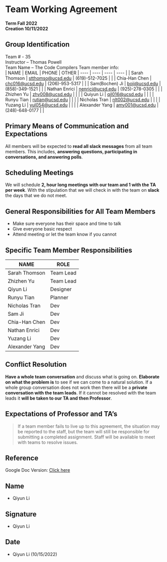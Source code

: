 # Team Working Agreement
**Term Fall 2022**  
**Creation 10/11/2022**

## Group Identification
Team # - 35  
Instructor – Thomas Powell  
Team Name – The Code Compilers
Team member info:  
| NAME | EMAIL | PHONE | OTHER
| ---- | ---- | ---- | ---- |
| Sarah Thomson | [stthomso@ucsd.edu](stthomso@ucsd.edu) | (619)-512-7025 | |
| Chia-Han Chen | [chc016@ucsd.edu](chc016@ucsd.edu) | (206)-953-5317 | |
| Sam(Bochen) Ji | [boji@ucsd.edu](boji@ucsd.edu) | (858)-349-1521 | |
| Nathan Enrici | [nenrici@ucsd.edu](nenrici@ucsd.edu) | (925)-278-0305 | |
| Zhizhen Yu | [zhy008@ucsd.edu](zhy008@ucsd.edu) | | |
| Quiyun Li | [qil016@ucsd.edu](qil016@ucsd.edu) | | |
| Runyu Tian | [rutian@ucsd.edu](rutian@ucsd.edu) | | |
| Nicholas Tran | [nlt002@ucsd.edu](nlt002@ucsd.edu) | | |
| Yuzang Li | [yul054@ucsd.edu](yul054@ucsd.edu) | | |
| Alexander Yang | [amy001@ucsd.edu](amy001@ucsd.edu) | (248)-648-0177 | |

## Primary Means of Communication and Expectations
All members will be expected to **read all slack messages** from all team members. This includes, **answering questions, participating in conversations, and answering polls**.

## Scheduling Meetings
We will schedule **2, hour long meetings with our team and 1 with the TA per week**. With the stipulation that we will check in with the team on **slack** the days that we do not meet. 

## General Responsibilities for All Team Members
- Make sure everyone has their space and time to talk
- Give everyone basic respect
- Attend meeting or let the team know if you cannot

## Specific Team Member Responsibilities
| NAME | ROLE 
| ---- | ---- |
| Sarah Thomson | Team Lead |
| Zhizhen Yu | Team Lead |
| Qiyun Li | Designer |
| Runyu Tian | Planner |
| Nicholas Tran | Dev |
| Sam Ji | Dev |
| Chia-Han Chen| Dev |
| Nathan Enrici | Dev |
| Yuzang Li | Dev |
| Alexander Yang | Dev |

## Conflict Resolution
**Have a whole team conversation** and discuss what is going on. **Elaborate on what the problem is** to see if we can come to a natural solution. If a whole group conversation does not work then there will be a **private conversation with the team leads**. If it cannot be resolved with the team leads it **will be taken to our TA and then Professor**.

## Expectations of Professor and TA’s
> If a team member fails to live up to this agreement, the situation may be reported to the staff, but the team will still be responsible for submitting a completed assignment. Staff will be available to meet with teams to resolve issues.

## Reference
Google Doc Version: [Click here](https://docs.google.com/document/d/1iYxOyPoopHoAeEFMpbMH0u2MPdNPgqWqGOEqK0EE1PQ/edit#)

## Name
* Qiyun Li
## Signature
*  Qiyun Li
## Date
*  Qiyun Li (10/15/2022)
